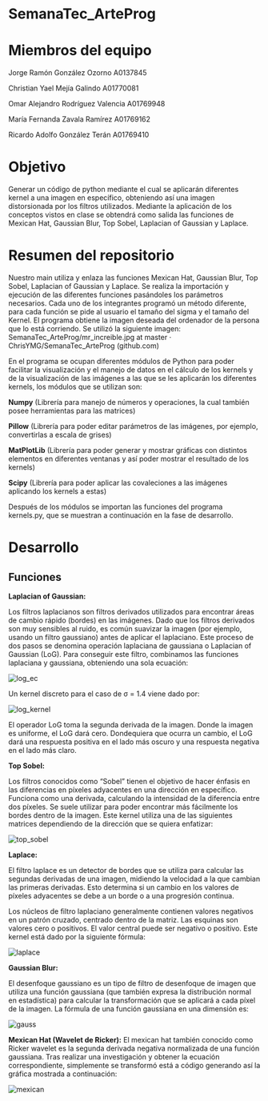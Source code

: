 # SemanaTec_ArteProg

# Miembros del equipo

Jorge Ramón González Ozorno A0137845

Christian Yael Mejía Galindo A01770081

Omar Alejandro Rodríguez Valencia A01769948

María Fernanda Zavala Ramírez A01769162

Ricardo Adolfo González Terán A01769410

# Objetivo

Generar un código de python mediante el cual se aplicarán diferentes kernel a una imagen en específico, obteniendo así una imagen distorsionada por los filtros utilizados. Mediante la aplicación de los conceptos vistos en clase se obtendrá como salida las funciones de Mexican Hat, Gaussian Blur, Top Sobel, Laplacian of Gaussian y Laplace.

# Resumen del repositorio

Nuestro main utiliza y enlaza las funciones Mexican Hat, Gaussian Blur, Top Sobel, Laplacian of Gaussian y Laplace. Se realiza la importación y ejecución de las diferentes funciones pasándoles los parámetros necesarios. Cada uno de los integrantes programó un método diferente, para cada función se pide al usuario el tamaño del sigma y el tamaño del Kernel. El programa obtiene la imagen deseada del ordenador de la persona que lo está corriendo. Se utilizó la siguiente imagen:
SemanaTec_ArteProg/mr_increible.jpg at master · ChrisYMG/SemanaTec_ArteProg (github.com)

En el programa se ocupan diferentes módulos de Python para poder facilitar la visualización y el manejo de datos en el cálculo de los kernels y de la visualización de las imágenes a las que se les aplicarán los diferentes kernels, los módulos que se utilizan son: 

**Numpy** (Librería para manejo de números y operaciones, la cual también posee herramientas para las matrices)

**Pillow**  (Librería para poder editar parámetros de las imágenes, por ejemplo, convertirlas a escala de grises)

**MatPlotLib** (Librería para poder generar y mostrar gráficas con distintos elementos en diferentes ventanas y así poder mostrar el resultado de los kernels)

**Scipy** (Librería para poder aplicar las covaleciones a las imágenes aplicando los kernels a estas) 

Después de los módulos se importan las funciones del programa kernels.py, que se muestran a continuación en la fase de desarrollo.

# Desarrollo

## Funciones

**Laplacian of Gaussian:**

Los filtros laplacianos son filtros derivados utilizados para encontrar áreas de cambio rápido (bordes) en las imágenes. Dado que los filtros derivados son muy sensibles al ruido, es común suavizar la imagen (por ejemplo, usando un filtro gaussiano) antes de aplicar el laplaciano. Este proceso de dos pasos se denomina operación laplaciana de gaussiana o Laplacian of Gaussian (LoG). Para conseguir este filtro, combinamos las funciones laplaciana y gaussiana, obteniendo una sola ecuación:

![log_ec](https://user-images.githubusercontent.com/102307137/160053445-18f00813-03ac-45b2-86f5-b097f7da383a.jpg)

Un kernel discreto para el caso de σ = 1.4 viene dado por:

![log_kernel](https://user-images.githubusercontent.com/102307137/160053458-6a011c3a-0c6f-4642-a5cc-239c37be6be8.jpg)

El operador LoG toma la segunda derivada de la imagen. Donde la imagen es uniforme, el LoG dará cero. Dondequiera que ocurra un cambio, el LoG dará una respuesta positiva en el lado más oscuro y una respuesta negativa en el lado más claro.

**Top Sobel:**

Los filtros conocidos como “Sobel” tienen el objetivo de hacer énfasis en las diferencias en píxeles adyacentes en una dirección en específico. Funciona como una derivada, calculando la intensidad de la diferencia entre dos píxeles. Se suele utilizar para poder encontrar más fácilmente los bordes dentro de la imagen. Este kernel utiliza una de las siguientes matrices dependiendo de la dirección que se quiera enfatizar:

![top_sobel](https://user-images.githubusercontent.com/102307137/160052363-cacccba0-bd54-45fd-a2cf-0170e5cfb77b.jpg)

**Laplace:**

El filtro laplace es un detector de bordes que se utiliza para calcular las segundas derivadas de una imagen, midiendo la velocidad a la que cambian las primeras derivadas. Esto determina si un cambio en los valores de píxeles adyacentes se debe a un borde o a una progresión continua.

Los núcleos de filtro laplaciano generalmente contienen valores negativos en un patrón cruzado, centrado dentro de la matriz. Las esquinas son valores cero o positivos. El valor central puede ser negativo o positivo. Este kernel está dado por la siguiente fórmula:

![laplace](https://user-images.githubusercontent.com/102307137/160052477-e8a5d5fe-6b0f-4d9f-992f-3ed5db0fc5ea.jpg)

**Gaussian Blur:**

El desenfoque gaussiano es un tipo de filtro de desenfoque de imagen que utiliza una función gaussiana (que también expresa la distribución normal en estadística) para calcular la transformación que se aplicará a cada píxel de la imagen. La fórmula de una función gaussiana en una dimensión es:

![gauss](https://user-images.githubusercontent.com/102307137/160052932-71d45833-f276-4f2a-9f00-705c047e47e2.jpg)

**Mexican Hat (Wavelet de Ricker):**
El mexican hat también conocido como Ricker wavelet es la segunda derivada negativa normalizada de una función gaussiana. Tras realizar una investigación y obtener la ecuación correspondiente, simplemente se transformó está a código generando así la gráfica mostrada a continuación: 

![mexican](https://user-images.githubusercontent.com/102307137/160058588-0672c5bc-a76a-4cd1-a7d6-c5cb120b569d.jpg)
